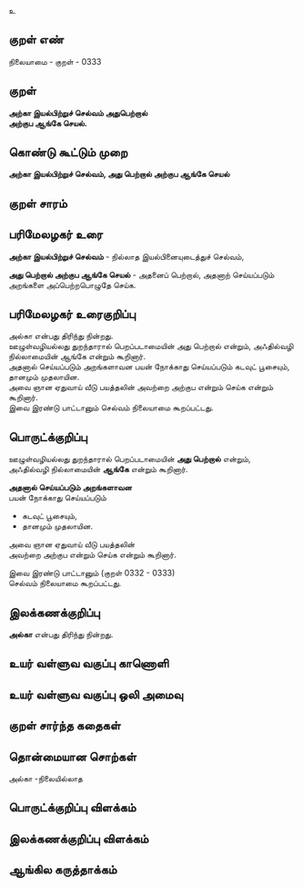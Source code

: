 உ

## குறள் எண் 

நிலையாமை - குறள் - 0333  

## குறள் 

**அற்கா இயல்பிற்றுச் செல்வம் அதுபெற்றால்  
அற்குப ஆங்கே செயல்.**

## கொண்டு கூட்டும் முறை

**அற்கா இயல்பிற்றுச் செல்வம், அது பெற்றால் அற்குப ஆங்கே செயல்**

## குறள் சாரம் 


## பரிமேலழகர் உரை

**அற்கா இயல்பிற்றுச் செல்வம்** - நில்லாத இயல்பினையுடைத்துச் செல்வம்,   

**அது பெற்றால் அற்குப ஆங்கே செயல்** - அதனைப் பெற்றால், அதனாற் செய்யப்படும் அறங்களை அப்பெற்றபொழுதே செய்க.  


## பரிமேலழகர் உரைகுறிப்பு   

அல்கா என்பது திரிந்து நின்றது.   
ஊழுள்வழியல்லது துறந்தாரால் பெறப்படாமையின் அது பெற்றால் என்றும், அஃதில்வழி நில்லாமையின் ஆங்கே என்றும் கூறினார்.  
அதனால் செய்யப்படும் அறங்களாவன பயன் நோக்காது செய்யப்படும் கடவுட் பூசையும், தானமும் முதலாயின.   
அவை ஞான ஏதுவாய் வீடு பயத்தலின் அவற்றை அற்குப என்றும் செய்க என்றும் கூறினார்.   
இவை இரண்டு பாட்டானும் செல்வம் நிலையாமை கூறப்பட்டது.   

## பொருட்க்குறிப்பு 

ஊழுள்வழியல்லது துறந்தாரால் பெறப்படாமையின் **அது பெற்றால்** என்றும்,   
அஃதில்வழி நில்லாமையின் **ஆங்கே** என்றும் கூறினார்.  

**அதனால் செய்யப்படும் அறங்களாவன**  
பயன் நோக்காது செய்யப்படும்   
* கடவுட் பூசையும்,  
* தானமும் முதலாயின.  

அவை ஞான ஏதுவாய் வீடு பயத்தலின்   
அவற்றை அற்குப என்றும் செய்க என்றும் கூறினார்.  

இவை இரண்டு பாட்டானும்  (குறள் 0332 - 0333)  
செல்வம் நிலையாமை கூறப்பட்டது.     

## இலக்கணக்குறிப்பு  

**அல்கா** என்பது திரிந்து நின்றது.   

## உயர் வள்ளுவ வகுப்பு காணொளி


## உயர் வள்ளுவ வகுப்பு ஒலி அமைவு 

 
## குறள் சார்ந்த கதைகள் 


## தொன்மையான சொற்கள்  

அல்கா  -நிலையில்லாத 

## பொருட்க்குறிப்பு விளக்கம்


## இலக்கணக்குறிப்பு விளக்கம்


## ஆங்கில கருத்தாக்கம் 


